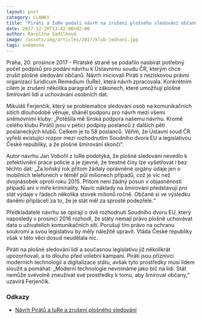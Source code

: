 ```yaml
---
layout: post
category: CLANKY
title: "Piráti a IuRe podali návrh na zrušení plošného sledování občanů Ústavnímu soudu ČR."
date: 2017-12-20T13:42:00+02:00
author: Karolína Sadílková
image: /assets/img/articles/2017/klub-jednani.jpg
tags: sněmovna
---
```


Praha, 20. prosince 2017 - Pirátské straně se podařilo nasbírat potřebný počet podpisů pro podání návrhu k Ústavnímu soudu ČR, kterým chce zrušit plošné sledování občanů. Návrh iniciovali Piráti s neziskovou právní organizací Iuridicum Remedium (IuRe), která návrh zpracovala. Konkrétním cílem je zrušení několika paragrafů v zákonech, které umožňují plošné šmírování lidí a uchovávání osobních dat.

Mikuláš Ferjenčík, který se problematice sledování osob na komunikačních sítích dlouhodobě věnuje, sháněl podporu pro návrh mezi všemi sněmovními kluby: „Potěšila mě široká podpora našemu návrhu. Kromě celého klubu Pirátů jsou v petici podpisy poslanců z dalších pěti poslaneckých klubů. Celkem je to 58 poslanců. Věřím, že Ústavní soud ČR vyřeší existující rozpor mezi rozhodnutím Soudního dvora EU a legislativou České republiky, a že plošné šmírování skončí“.

Autor návrhu Jan Vobořil z IuRe podotýká, že plošné sledování nevedlo k zefektivnění práce policie a je zjevné, že trestné činy lze vyšetřovat i bez těchto dat: „Za loňský rok přitom žádaly oprávněné orgány údaje jen o mobilních telefonech v téměř půl milionech případů, což je víc než dvojnásobek oproti roku 2015. Přitom není žádný posun v objasněnosti případů ani v míře kriminality. Navíc náklady na šmírování představují pro stát výdaje v řádech několika stovek milionů ročně. Občané si ve výsledku daněmi připláceli za to, že je stát měl za sprosté podezřelé.“

Předkladatelé návrhu se opírají o dvě rozhodnutí Soudního dvoru EU, který naposledy v prosinci 2016 rozhodl, že státy nemají právo plošně uchovávat data o uživatelích komunikačních sítí. Porušují tím právo na ochranu soukromí a svou legislativu by měly náležitě upravit. Vláda České republiky však v této věci dosud neudělala nic.

Piráti na plošné sledování lidí a současnou legislativu již několikrát upozorňovali, a to dlouho před volební kampaní. Piráti jsou příznivci moderních technologií a digitalizace státu, avšak tyto prostředky musí lidem sloužit a pomáhat: „Moderní technologie nevnímáme jako bič na lidi. Stát nemůže svévolně zneužívat své prostředky k tomu, aby šmíroval občany,“ uzavírá Ferjenčík. 

### Odkazy

* [Návrh Pirátů a IuRe a zrušení plošného sledování](https://github.com/pirati-web/pirati.cz/blob/gh-pages/assets/pdf/dr-stiznost-fin.pdf)
